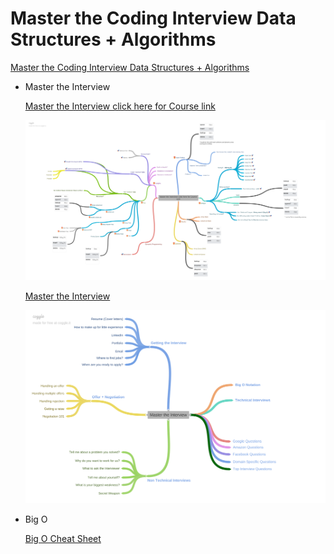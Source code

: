 # Master the Coding Interview Data Structures + Algorithms

[Master the Coding Interview Data Structures + Algorithms](https://www.udemy.com/course/master-the-coding-interview-data-structures-algorithms)

* Master the Interview

    [Master the Interview click here for Course link ](https://coggle.it/diagram/W5E5tqYlrXvFJPsq/t/master-the-interview-click-here-for-course-link)
    
    ![master_the_interview_click](./img/master_the_interview_click_here_for_course_link_.png)
    
    [Master the Interview](https://coggle.it/diagram/W5u8QkZs6r4sZM3J/t/master-the-interview)
    
    ![master_the_interview](./img/master_the_interview.png)

* Big O

    [Big O Cheat Sheet](https://zerotomastery.io/cheatsheets/big-o-cheat-sheet/?utm_source=udemy&utm_medium=coursecontent)